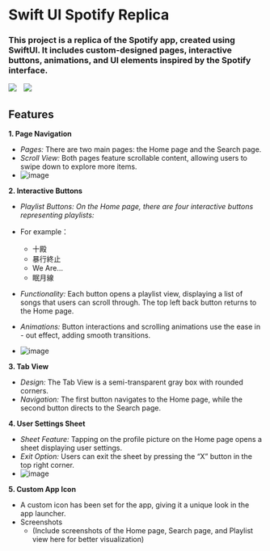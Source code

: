 # Swift UI Spotify Replica

### This project is a replica of the Spotify app, created using SwiftUI. It includes custom-designed pages, interactive buttons, animations, and UI elements inspired by the Spotify interface.

<img src="https://github.com/user-attachments/assets/d5e5d87c-c625-4279-89de-2965869198a2" style="display: inline; margin-right: 10px;"> <img src="https://github.com/user-attachments/assets/95607420-2ed8-41d4-adb7-cc22b3c3783c" style="display: inline;">

## Features
**1. Page Navigation**
  - *Pages:* There are two main pages: the Home page and the Search page.
  - *Scroll View:* Both pages feature scrollable content, allowing users to swipe down to explore more items.
  - 
    ![image](https://github.com/user-attachments/assets/5218c7b2-fd94-4803-8884-34a176c768b5)


**2. Interactive Buttons**
  - *Playlist Buttons: On the Home page, there are four interactive buttons representing playlists:*
  - For example：
    - 十殿
    - 暴行終止
    - We Are…
    - 眠月線
      
  - *Functionality:* Each button opens a playlist view, displaying a list of songs that users can scroll through. The top left back button returns to the Home page.
  - *Animations:* Button interactions and scrolling animations use the ease in - out effect, adding smooth transitions.
  - 
    ![image](https://github.com/user-attachments/assets/41445893-dc96-40aa-8da0-667f47f316d7)


**3. Tab View**

  - *Design:* The Tab View is a semi-transparent gray box with rounded corners.
  - *Navigation:* The first button navigates to the Home page, while the second button directs to the Search page.
    
**4. User Settings Sheet**
  - *Sheet Feature:* Tapping on the profile picture on the Home page opens a sheet displaying user settings.
  - *Exit Option:* Users can exit the sheet by pressing the “X” button in the top right corner.
  - 
    ![image](https://github.com/user-attachments/assets/1e6eaf34-add0-419c-951f-21bf125d9bcd)


**5. Custom App Icon**
  - A custom icon has been set for the app, giving it a unique look in the app launcher.
  - Screenshots
    - (Include screenshots of the Home page, Search page, and Playlist view here for better visualization)
